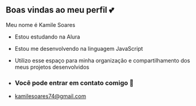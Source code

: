 ## Boas vindas ao meu perfil 💕

Meu nome é Kamile Soares

- Estou estudando na Alura
- Estou me desenvolvendo na linguagem JavaScript
- Utilizo esse espaço para minha organização e compartilhamento dos meus projetos desenvolvidos

- ### Você pode entrar em contato comigo 📧

- kamilesoares74@gmail.com
